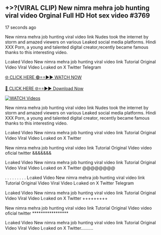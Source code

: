 ## +>?(VIRAL CLIP) New nimra mehra job hunting viral video Orginal Full HD Hot sex video #3769

17 seconds ago

New nimra mehra job hunting viral video link Nudes took the internet by storm and amazed viewers on various Leaked social media platforms. Hindi XXX Porn, a young and talented digital creator,recently became famous thanks to this interesting video.

L𝚎aked Video New nimra mehra job hunting viral video link Tutorial Original Video Viral Video L𝚎aked on X Twitter Telegram

[🌐 CLICK HERE 🟢==►► WATCH NOW](https://dekho-ki-hoy-07-2k25.blogspot.com/2025/01/viral-tv.html)

[🔴 CLICK HERE 🌐==►► Download Now](https://dekho-ki-hoy-07-2k25.blogspot.com/2025/01/viral-tv.html)

[![WATCH Videos](https://i.imgur.com/KtWmlQT.gif)](https://dekho-ki-hoy-07-2k25.blogspot.com/2025/01/viral-tv.html)

New nimra mehra job hunting viral video link Nudes took the internet by storm and amazed viewers on various Leaked social media platforms. Hindi XXX Porn, a young and talented digital creator, recently became famous thanks to this interesting video.

L𝚎aked Video New nimra mehra job hunting viral video link Tutorial Original Video Viral Video L𝚎aked on X Twitter

New nimra mehra job hunting viral video link Tutorial Original Video video oficial twitter &&&&&&&

L𝚎aked Video New nimra mehra job hunting viral video link Tutorial Original Video Viral Video L𝚎aked on X Twitter @@@@@@@@

. . . . . . . . . L𝚎aked Video New nimra mehra job hunting viral video link Tutorial Original Video Viral Video L𝚎aked on X Twitter Telegram

L𝚎aked Video New nimra mehra job hunting viral video link Tutorial Original Video Viral Video L𝚎aked on X Twitter +++++++++

New nimra mehra job hunting viral video link Tutorial Original Video video oficial twitter *****************

L𝚎aked Video New nimra mehra job hunting viral video link Tutorial Original Video Viral Video L𝚎aked on X Twitter..........